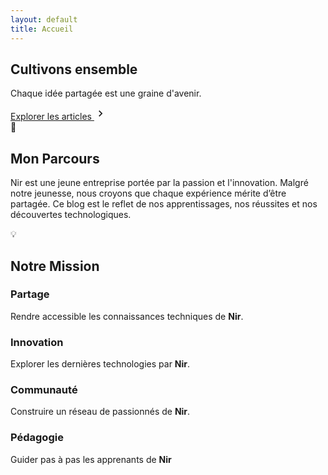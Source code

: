 ```yaml
---
layout: default
title: Accueil
---
```


<section class="hero">
    <div class="hero-content">
        <div class="hero-text">
            <h1 class="hero-title">Cultivons ensemble</h1>
            <p class="hero-subtitle">Chaque idée partagée est une graine d'avenir.</p>
            <div class="hero-cta">
                <a href="{{ '/blog' | relative_url }}" class="cta-button">
                    <span>Explorer les articles</span>
                    <svg class="cta-icon" viewBox="0 0 24 24" width="20" height="20">
                        <path fill="currentColor" d="M8.59 16.58L13.17 12 8.59 7.41 10 6l6 6-6 6-1.41-1.42z"/></svg>
                </a>
            </div>
        </div>
    </div>
</section>

<section class="intro-section">
    <div class="intro-container">
        <div class="intro-column">
            <div class="intro-card">
                <div class="card-header">
                    <span class="card-icon">🚀</span>
                    <h2 class="card-title">Mon Parcours</h2>
                </div>
                <div class="card-content">
                    <p class="card-text">
                        Nir est une jeune entreprise portée par la passion et l'innovation.
                        Malgré notre jeunesse, nous croyons que chaque expérience mérite d’être partagée.
                        Ce blog est le reflet de nos apprentissages, nos réussites et nos découvertes technologiques.
                    </p>
                </div>
            </div>
        </div>
        <div class="intro-column">
            <div class="intro-card">
                <div class="card-header">
                    <span class="card-icon">💡</span>
                    <h2 class="card-title">Notre Mission</h2>
                </div>
                <div class="card-content">
                    <div class="mission-grid">
                        <div class="mission-item">
                            <h3 class="mission-title">Partage</h3>
                            <p>Rendre accessible les connaissances techniques de <strong>Nir</strong>.</p>
                        </div>
                        <div class="mission-item">
                            <h3 class="mission-title">Innovation</h3>
                            <p>Explorer les dernières technologies par <strong>Nir</strong>.</p>
                        </div>
                        <div class="mission-item">
                            <h3 class="mission-title">Communauté</h3>
                            <p>Construire un réseau de passionnés de <strong>Nir</strong>.</p>
                        </div>
                        <div class="mission-item">
                            <h3 class="mission-title">Pédagogie</h3>
                            <p>Guider pas à pas les apprenants de <strong>Nir</strong></p>
                        </div>
                    </div>
                </div>
            </div>
        </div>
    </div>
</section>